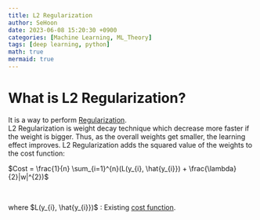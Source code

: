 ```yaml
---
title: L2 Regularization
author: SeHoon
date: 2023-06-08 15:20:30 +0900
categories: [Machine Learning, ML_Theory]
tags: [deep learning, python]
math: true
mermaid: true
---
```


# What is L2 Regularization?

It is a way to perform [Regularization](https://csh970605.github.io/posts/Regularization/).<br>
L2 Regularization is weight decay technique which decrease more faster if the weight is bigger. Thus, as the overall weights get smaller, the learning effect improves. L2 Regularization adds the squared value of the weights to the cost function:


$Cost = \frac{1}{n} \sum_{i=1}^{n}(L(y_{i}, \hat{y_{i}}) + \frac{\lambda}{2}|w|^{2})$

<br>

where $L(y_{i}, \hat{y_{i}})$ : Existing [cost function](https://csh970605.github.io/posts/Cost_function/).
